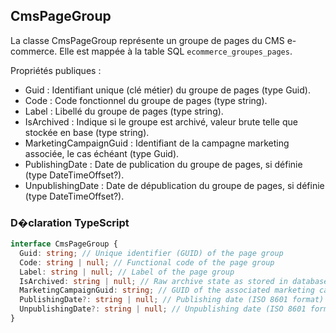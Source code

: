 ﻿## CmsPageGroup

La classe CmsPageGroup représente un groupe de pages du CMS e-commerce. Elle est mappée à la table SQL `ecommerce_groupes_pages`.

Propriétés publiques :
- Guid : Identifiant unique (clé métier) du groupe de pages (type Guid).
- Code : Code fonctionnel du groupe de pages (type string).
- Label : Libellé du groupe de pages (type string).
- IsArchived : Indique si le groupe est archivé, valeur brute telle que stockée en base (type string).
- MarketingCampaignGuid : Identifiant de la campagne marketing associée, le cas échéant (type Guid).
- PublishingDate : Date de publication du groupe de pages, si définie (type DateTimeOffset?).
- UnpublishingDate : Date de dépublication du groupe de pages, si définie (type DateTimeOffset?).

### D�claration TypeScript
```typescript
interface CmsPageGroup {
  Guid: string; // Unique identifier (GUID) of the page group
  Code: string | null; // Functional code of the page group
  Label: string | null; // Label of the page group
  IsArchived: string | null; // Raw archive state as stored in database
  MarketingCampaignGuid: string; // GUID of the associated marketing campaign
  PublishingDate?: string | null; // Publishing date (ISO 8601 format) or null
  UnpublishingDate?: string | null; // Unpublishing date (ISO 8601 format) or null
}
```